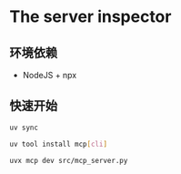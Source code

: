 # The server inspector

## 环境依赖
- NodeJS + npx

## 快速开始
```bash
uv sync

uv tool install mcp[cli]

uvx mcp dev src/mcp_server.py
```

